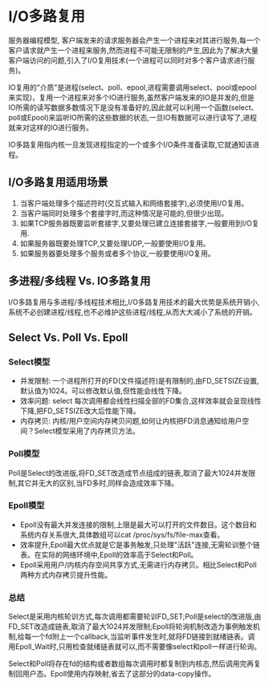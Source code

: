 # I/O多路复用

服务器编程模型, 客户端发来的请求服务器会产生一个进程来对其进行服务,每一个客户请求就产生一个进程来服务,然而进程不可能无限制的产生,因此为了解决大量客户端访问的问题,引入了I/O复用技术(一个进程可以同时对多个客户请求进行服务)。


IO复用的"介质"是进程(select、poll、epool,进程需要调用select、pool或epool来实现)，复用一个进程来对多个IO进行服务,虽然客户端发来的IO是并发的,但是IO所需的读写数据多数情况下是没有准备好的,因此就可以利用一个函数(select、poll或Epool)来监听IO所需的这些数据的状态,一旦IO有数据可以进行读写了,进程就来对这样的IO进行服务。


IO多路复用指内核一旦发现进程指定的一个或多个I/O条件准备读取,它就通知该进程。


## I/O多路复用适用场景

1. 当客户端处理多个描述符时(交互式输入和网络套接字),必须使用I/O复用。
2. 当客户端同时处理多个套接字时,而这种情况是可能的,但很少出现。
3. 如果TCP服务器既要监听套接字,又要处理已建立连接套接字,一般要用到I/O复用.
4. 如果服务器既要处理TCP,又要处理UDP,一般要使用I/O复用。
5. 如果服务器要处理多个服务或者多个协议,一般要使用I/O复用。

## 多进程/多线程 Vs. IO多路复用

I/O多路复用与多进程/多线程技术相比,I/O多路复用技术的最大优势是系统开销小,系统不必创建进程/线程,也不必维护这些进程/线程,从而大大减小了系统的开销。


## Select Vs. Poll Vs. Epoll

### Select模型

* 并发限制: 一个进程所打开的FD(文件描述符)是有限制的,由FD_SETSIZE设置,默认值为1024。可以修改默认值,但性能会线性下降。
* 效率问题: select 每次调用都会线性扫描全部的FD集合,这样效率就会呈现线性下降,把FD_SETSIZE改大后性能下降。
* 内存拷贝: 内核/用户空间内存拷贝问题,如何让内核把FD消息通知给用户空间？Select模型采用了内存拷贝方法。

### Poll模型
Poll是Select的改进版,将FD_SET改造成节点组成的链表,取消了最大1024并发限制,其它并无大的区别,当FD多时,同样会造成效率下降。

### Epoll模型

* Epoll没有最大并发连接的限制,上限是最大可以打开的文件数目。这个数目和系统内存关系很大,具体数组可以cat /proc/sys/fs/file-max查看。
* 效率提升,Epoll最大优点就是它是事务触发,只处理"活跃"连接,无需轮训整个链表。在实际的网络环境中,Epoll的效率高于Select和Poll。
* Epoll采用用户/内核内存空间共享方式,无需进行内存拷贝。相比Select和Poll两种方式内存拷贝提升性能。


### 总结
Select是采用内核轮训方式,每次调用都需要轮训FD_SET;Poll是select的改进版,由FD_SET改造成链表,取消了最大1024并发限制;Epoll将轮询机制改造为事例触发机制,给每一个fd附上一个callback,当监听事件发生时,就将FD链接到就绪链表。调用Epoll_Wait时,只用检查就绪链表就可以,而不需要像select和poll一样进行轮询。

Select和Poll将存在fd的结构或者数组每次调用时都复制到内核态,然后调用完再复制回用户态。Epoll使用内存映射,省去了这部分的data-copy操作。


